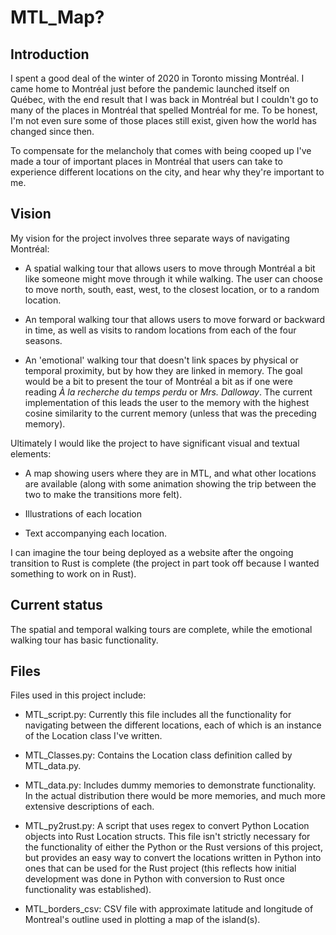 # MTL_Map?

## Introduction

I spent a good deal of the winter of 2020 in Toronto missing Montréal. I came home to Montréal just before the pandemic launched itself on Québec, with the end result that I was back in Montréal but I couldn't go to many of the places in Montréal that spelled Montréal for me. To be honest, I'm not even sure some of those places still exist, given how the world has changed since then.

To compensate for the melancholy that comes with being cooped up I've made a tour
of important places in Montréal that users can take to experience different locations
on the city, and hear why they're important to me.

## Vision

My vision for the project involves three separate ways of navigating Montréal:


* A spatial walking tour that allows users to move through Montréal a bit like someone might move through it while walking. The user can choose to move north, south, east, west, to the closest location, or to a random location.

* An temporal walking tour that allows users to move forward or backward in time, as well as visits to random locations from each of the four seasons.

* An 'emotional' walking tour that doesn't link spaces by physical or temporal proximity, but by how they are linked in memory. The goal would be a bit to present the tour of Montréal a bit as if one were reading *À la recherche du temps perdu* or *Mrs. Dalloway*. The current implementation of this leads the user to the memory with the highest cosine similarity to the current memory (unless that was the preceding memory).

Ultimately I would like the project to have significant visual and textual elements:

* A map showing users where they are in MTL, and what other locations are available (along with some animation showing the trip between the two to make the transitions more felt).

* Illustrations of each location

* Text accompanying each location.

I can imagine the tour being deployed as a website after the ongoing transition to Rust is complete (the project in part took off because I wanted something to work on in Rust).

## Current status

The spatial and temporal walking tours are complete, while the emotional walking tour has basic functionality.

## Files

Files used in this project include:

* MTL_script.py: Currently this file includes all the functionality for navigating between the different locations, each of which is an instance of the Location class I've written.

* MTL_Classes.py: Contains the Location class definition called by MTL_data.py.

* MTL_data.py: Includes dummy memories to demonstrate functionality. In the actual distribution there would be more memories, and much more extensive descriptions of each.

* MTL_py2rust.py: A script that uses regex to convert Python Location objects into Rust Location structs. This file isn't strictly necessary for the functionality of either the Python or the Rust versions of this project, but provides an easy way to convert the locations written in Python into ones that can be used for the Rust project (this reflects how initial development was done in Python with conversion to Rust once functionality was established).

* MTL_borders_csv: CSV file with approximate latitude and longitude of Montreal's outline used in plotting a map of the island(s).
